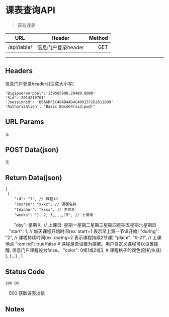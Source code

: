 # 课表查询API

> 获取课表

| URL |  Header | Method |
| ------------- |:-------------:| -----:|
| /api/table/ | 信息门户登录header | GET |

<hr/>

## Headers
信息门户登录headers(注意大小写)

    'Bigipserverpool':'139503808.20480.0000'
    'Sid':'2014210761'
    'Jsessionid': 'B6A6DF5C48AB4AD4C4001572D2611809'
    'Authorization': "Basic Base64(sid:pwd)"

## URL Params

    无

## POST Data(json)

    无

## Return Data(json)

    [
     {
        "id": "1", // 课程id
        "course": "xxxx", // 课程名称
        "teacher": "xxxx", // 老师名
        "weeks": "1, 2, 3,,,,,19", // 上课周
        "day": 星期Ｘ, // 上课日: 星期一星期二星期三星期四星期五星期六星期日
        "start": 1, // 每天课程开始时间(ex: start=1 表示早上第一节课开始)
        "during": "2",  // 课程持续时间(ex: during=2 表示课程持续2节课)
        "place": "9-21",  // 上课地点
        "remind": true/false # 课程是否设置为提醒。用户自定义课程可以设置提醒, 信息门户课程设为false。
        "color": 0或1或2或3, # 课程格子的颜色(随机生成)
     },
     {...} ,
    ]

## Status Code

    200 Ok
    500 获取课表出错

## Notes
